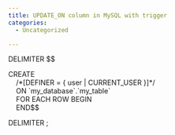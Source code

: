 ```yaml
---
title: UPDATE_ON column in MySQL with trigger
categories:
  - Uncategorized

---
```


DELIMITER $$

CREATE  
&nbsp;&nbsp;&nbsp; /\*[DEFINER = { user | CURRENT_USER }]\*/  
&nbsp;&nbsp;&nbsp; ON \`my\_database\`.\`my\_table\`  
&nbsp;&nbsp;&nbsp; FOR EACH ROW BEGIN  
&nbsp;&nbsp;&nbsp; END$$

DELIMITER ;